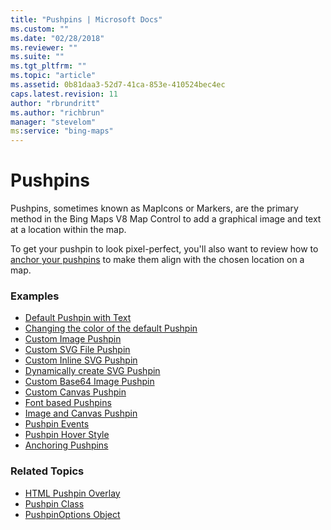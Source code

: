```yaml
---
title: "Pushpins | Microsoft Docs"
ms.custom: ""
ms.date: "02/28/2018"
ms.reviewer: ""
ms.suite: ""
ms.tgt_pltfrm: ""
ms.topic: "article"
ms.assetid: 0b81daa3-52d7-41ca-853e-410524bec4ec
caps.latest.revision: 11
author: "rbrundritt"
ms.author: "richbrun"
manager: "stevelom"
ms:service: "bing-maps"
---
```

# Pushpins

Pushpins, sometimes known as MapIcons or Markers, are the primary method in the Bing Maps V8 Map Control to add a graphical image and text at a location within the map.

 To get your pushpin to look pixel-perfect, you'll also want to review how to [anchor your pushpins](../v8-web-control/anchoring-pushpins.md) to make them align with the chosen location on a map.
 

### Examples

  * [Default Pushpin with Text](../v8-web-control/default-pushpin-with-text-example.md)
  * [Changing the color of the default Pushpin](../v8-web-control/changing-the-color-of-the-default-pushpin.md)
  * [Custom Image Pushpin](../v8-web-control/custom-image-pushpin-example.md)
  * [Custom SVG File Pushpin](../v8-web-control/custom-svg-file-pushpin-example.md)
  * [Custom Inline SVG Pushpin](../v8-web-control/custom-inline-svg-pushpin-example.md)
  * [Dynamically create SVG Pushpin](../v8-web-control/dynamically-create-svg-pushpin-example.md)
  * [Custom Base64 Image Pushpin](../v8-web-control/custom-base64-image-pushpin-example.md)
  * [Custom Canvas Pushpin](../v8-web-control/custom-canvas-pushpin-example.md)
  * [Font based Pushpins](../v8-web-control/font-based-pushpins.md)
  * [Image and Canvas Pushpin](../v8-web-control/image-and-canvas-pushpin-example.md)
  * [Pushpin Events](../v8-web-control/pushpin-events-example.md)
  * [Pushpin Hover Style](../v8-web-control/pushpin-hover-style.md) 
  * [Anchoring Pushpins](../v8-web-control/anchoring-pushpins.md) 

### Related Topics

  * [HTML Pushpin Overlay](../v8-web-control/html-pushpin-overlay.md)
  * [Pushpin Class](../v8-web-control/pushpin-class.md)
  * [PushpinOptions Object](../v8-web-control/pushpinoptions-object.md)
